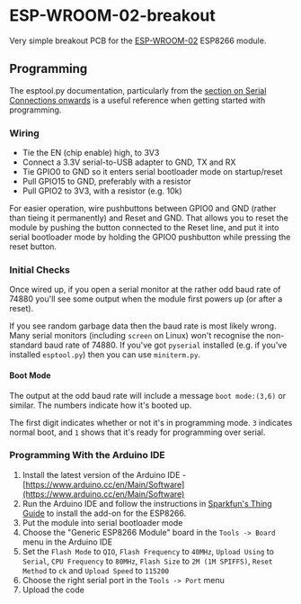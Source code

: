 # ESP-WROOM-02-breakout

Very simple breakout PCB for the [ESP-WROOM-02](http://espressif.com/en/products/hardware/esp-wroom-02/resources) ESP8266 module.

## Programming

The esptool.py documentation, particularly from the [section on Serial Connections onwards](https://github.com/themadinventor/esptool/#serial-connections) is a useful reference when getting started with programming.

### Wiring

 * Tie the EN (chip enable) high, to 3V3
 * Connect a 3.3V serial-to-USB adapter to GND, TX and RX
 * Tie GPIO0 to GND so it enters serial bootloader mode on startup/reset
 * Pull GPIO15 to GND, preferably with a resistor
 * Pull GPIO2 to 3V3, with a resistor (e.g. 10k)

For easier operation, wire pushbuttons between GPIO0 and GND (rather than tieing it permanently) and Reset and GND.  That allows you to reset the module by pushing the button connected to the Reset line, and put it into serial bootloader mode by holding the GPIO0 pushbutton while pressing the reset button.

### Initial Checks

Once wired up, if you open a serial monitor at the rather odd baud rate of 74880 you'll see some output when the module first powers up (or after a reset).

If you see random garbage data then the baud rate is most likely wrong.  Many serial monitors (including `screen` on Linux) won't recognise the non-standard baud rate of 74880.  If you've got `pyserial` installed (e.g. if you've installed `esptool.py`) then you can use `miniterm.py`.

#### Boot Mode

The output at the odd baud rate will include a message `boot mode:(3,6)` or similar.  The numbers indicate how it's booted up.

The first digit indicates whether or not it's in programming mode.  `3` indicates normal boot, and `1` shows that it's ready for programming over serial.

### Programming With the Arduino IDE

 1. Install the latest version of the Arduino IDE - [https://www.arduino.cc/en/Main/Software](https://www.arduino.cc/en/Main/Software)
 1. Run the Arduino IDE and follow the instructions in [Sparkfun's Thing Guide](https://learn.sparkfun.com/tutorials/esp8266-thing-hookup-guide/installing-the-esp8266-arduino-addon) to install the add-on for the ESP8266.
 1. Put the module into serial bootloader mode
 1. Choose the "Generic ESP8266 Module" board in the `Tools -> Board` menu in the Arduino IDE
 1. Set the `Flash Mode` to `QIO`, `Flash Frequency` to `40MHz`, `Upload Using` to `Serial`, `CPU Frequency` to `80MHz`, `Flash Size` to `2M (1M SPIFFS)`, `Reset Method` to `ck` and `Upload Speed` to `115200`
 1. Choose the right serial port in the `Tools -> Port` menu
 1. Upload the code

